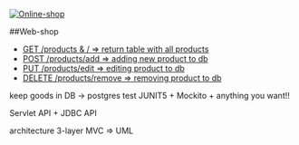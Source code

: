 [![Online-shop](https://github.com/PolyakPavlo/shop/actions/workflows/products.yml/badge.svg)](https://github.com/PolyakPavlo/shop/actions/workflows/products.yml)

##Web-shop
- [GET /products & / => return table with all products]()
- [POST /products/add => adding new product to db]()
- [PUT /products/edit => editing  product to db]()
- [DELETE /products/remove => removing product to db]()

keep goods in DB -> postgres
test JUNIT5 + Mockito + anything you want!!

Servlet API + JDBC API

architecture 3-layer MVC => UML